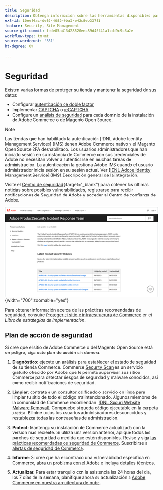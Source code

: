 ```yaml
---
title: Seguridad
description: Obtenga información sobre las herramientas disponibles para proteger sus tiendas y datos, y las directrices para un plan de acción de seguridad si detecta un compromiso.
exl-id: 10eef4ac-de83-4083-9ba3-e42c8eb33781
feature: Security, Site Management
source-git-commit: fede05a413428520eec89d46f41a1cdd9c9c3a2e
workflow-type: tm+mt
source-wordcount: '361'
ht-degree: 0%

---
```


# Seguridad

Existen varias formas de proteger su tienda y mantener la seguridad de sus datos:

- Configurar [autenticación de doble factor](security-two-factor-authentication.md)
- Implementar [CAPTCHA](security-captcha.md) o [reCAPTCHA](security-google-recaptcha.md)
- Configure un [análisis de seguridad](security-scan.md) para cada dominio de la instalación de Adobe Commerce o de Magento Open Source.

>[!NOTE]
>
>Las tiendas que han habilitado la autenticación [!DNL Adobe Identity Management Services] (IMS) tienen Adobe Commerce nativo y el Magento Open Source 2FA deshabilitado. Los usuarios administradores que han iniciado sesión en su instancia de Commerce con sus credenciales de Adobe no necesitan volver a autenticarse en muchas tareas de administración. La autenticación la gestiona Adobe IMS cuando el usuario administrador inicia sesión en su sesión actual. Ver [[!DNL Adobe Identity Management Service] (IMS) Descripción general de la integración](../getting-started/adobe-ims-integration-overview.md).

Visite el [Centro de seguridad](https://helpx.adobe.com/es/security.html){:target=&quot;_blank&quot;} para obtener las últimas noticias sobre posibles vulnerabilidades, registrarse para recibir notificaciones de Seguridad de Adobe y acceder al Centro de confianza de Adobe.

![Centro de seguridad](./assets/product-security-home.png){width="700" zoomable="yes"}

Para obtener información acerca de las prácticas recomendadas de seguridad, consulte [Proteger el sitio e infraestructura de Commerce](https://experienceleague.adobe.com/docs/commerce-operations/implementation-playbook/best-practices/launch/security-best-practices.html?lang=es) en el _Libro de estrategias de implementación_.

## Plan de acción de seguridad

Si cree que el sitio de Adobe Commerce o del Magento Open Source está en peligro, siga este plan de acción sin demora.

1. **Diagnóstico**: ejecute un análisis para establecer el estado de seguridad de su tienda Commerce. Commerce [Security Scan](security-scan.md) es un servicio gratuito ofrecido por Adobe que le permite supervisar sus sitios Commerce para detectar riesgos de seguridad y malware conocidos, así como recibir notificaciones de seguridad.

1. **Limpiar**: contrata a un [consultor calificado](https://solutionpartners.adobe.com/s/directory/?partner_type=1) o servicio en línea para limpiar tu sitio de todo el código malintencionado. Algunos miembros de la comunidad de Commerce recomiendan [[!DNL Sucuri Website Malware Removal]](https://sucuri.net/website-antivirus/malware-removal). Compruebe si queda código ejecutable en la carpeta `/media`. Elimine todos los usuarios administradores desconocidos y restablezca todas las contraseñas de administración.

1. **Protect**: Mantenga su instalación de Commerce actualizada con la versión más reciente. Si utiliza una versión anterior, aplique todos los parches de seguridad a medida que estén disponibles. Revise y siga [las prácticas recomendadas de seguridad de Commerce](https://www.adobe.com/content/dam/cc/en/trust-center/ungated/whitepapers/experience-cloud/adobe-commerce-best-practices-guide.pdf). Suscribirse a [alertas de seguridad de Commerce](https://www.adobe.com/subscription/adbeSecurityNotifications.html).

1. **Informe**: Si cree que ha encontrado una vulnerabilidad específica en Commerce, [abra un problema con el Adobe](https://hackerone.com/adobe?type=team) e incluya detalles técnicos.

1. **Actualizar**: Para estar tranquilo con la asistencia las 24 horas del día, los 7 días de la semana, planifique ahora su actualización a [Adobe Commerce en nuestra arquitectura de nube](https://business.adobe.com/products/magento/cloud-delivery.html).
